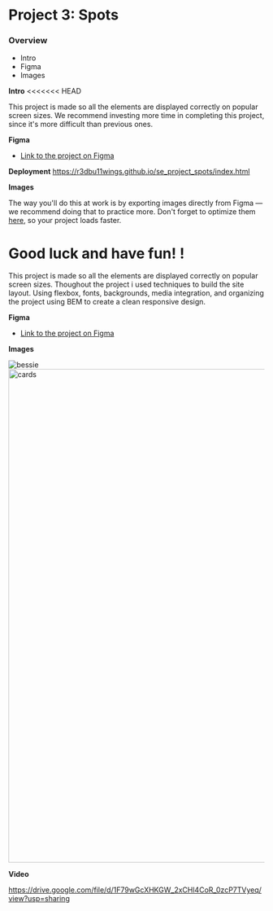 # Project 3: Spots

### Overview

- Intro
- Figma
- Images

**Intro**
<<<<<<< HEAD

This project is made so all the elements are displayed correctly on popular screen sizes. We recommend investing more time in completing this project, since it's more difficult than previous ones.

**Figma**

- [Link to the project on Figma](https://www.figma.com/file/BBNm2bC3lj8QQMHlnqRsga/Sprint-3-Project-%E2%80%94-Spots?type=design&node-id=2%3A60&mode=design&t=afgNFybdorZO6cQo-1)

**Deployment**
https://r3dbu11wings.github.io/se_project_spots/index.html

**Images**

The way you'll do this at work is by exporting images directly from Figma — we recommend doing that to practice more. Don't forget to optimize them [here](https://tinypng.com/), so your project loads faster.

Good luck and have fun!
!
=======
  
This project is made so all the elements are displayed correctly on popular screen sizes. Thoughout the project i used techniques to build the site layout. Using
flexbox, fonts, backgrounds, media integration, and organizing the project using BEM to create a clean responsive design.
  
**Figma**  
  
* [Link to the project on Figma](https://www.figma.com/file/BBNm2bC3lj8QQMHlnqRsga/Sprint-3-Project-%E2%80%94-Spots?type=design&node-id=2%3A60&mode=design&t=afgNFybdorZO6cQo-1)
  
**Images**  
  
![bessie](https://github.com/user-attachments/assets/6af31ea5-6948-42b8-8908-5c8544af98c6)
<img width="1280" height="970" alt="cards" src="https://github.com/user-attachments/assets/da27fabc-f0cc-455f-9328-bf492677dd4d" />

**Video**

https://drive.google.com/file/d/1F79wGcXHKGW_2xCHl4CoR_0zcP7TVyeq/view?usp=sharing
